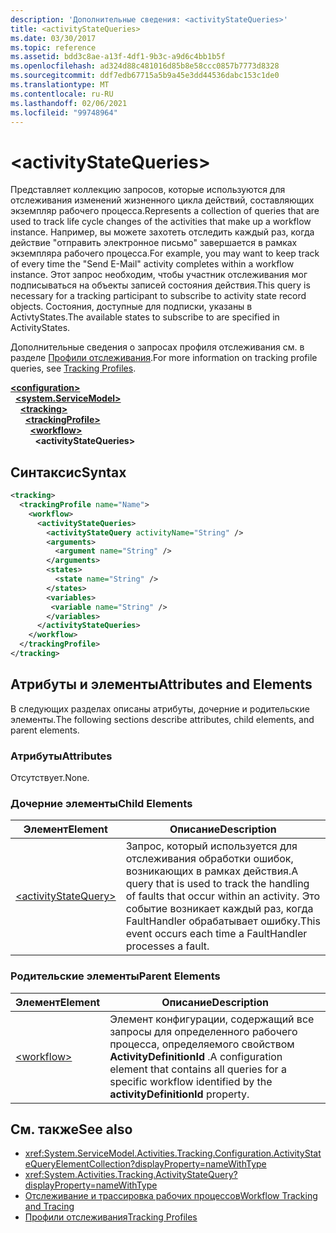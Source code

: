 ```yaml
---
description: 'Дополнительные сведения: <activityStateQueries>'
title: <activityStateQueries>
ms.date: 03/30/2017
ms.topic: reference
ms.assetid: bdd3c8ae-a13f-4df1-9b3c-a9d6c4bb1b5f
ms.openlocfilehash: ad324d88c481016d85b8e58ccc0857b7773d8328
ms.sourcegitcommit: ddf7edb67715a5b9a45e3dd44536dabc153c1de0
ms.translationtype: MT
ms.contentlocale: ru-RU
ms.lasthandoff: 02/06/2021
ms.locfileid: "99748964"
---
```

# \<activityStateQueries>

<span data-ttu-id="257d3-102">Представляет коллекцию запросов, которые используются для отслеживания изменений жизненного цикла действий, составляющих экземпляр рабочего процесса.</span><span class="sxs-lookup"><span data-stu-id="257d3-102">Represents a collection of queries that are used to track life cycle changes of the activities that make up a workflow instance.</span></span> <span data-ttu-id="257d3-103">Например, вы можете захотеть отследить каждый раз, когда действие "отправить электронное письмо" завершается в рамках экземпляра рабочего процесса.</span><span class="sxs-lookup"><span data-stu-id="257d3-103">For example, you may want to keep track of every time the "Send E-Mail" activity completes within a workflow instance.</span></span> <span data-ttu-id="257d3-104">Этот запрос необходим, чтобы участник отслеживания мог подписываться на объекты записей состояния действия.</span><span class="sxs-lookup"><span data-stu-id="257d3-104">This query is necessary for a tracking participant to subscribe to activity state record objects.</span></span> <span data-ttu-id="257d3-105">Состояния, доступные для подписки, указаны в ActivtyStates.</span><span class="sxs-lookup"><span data-stu-id="257d3-105">The available states to subscribe to are specified in ActivityStates.</span></span>  
  
 <span data-ttu-id="257d3-106">Дополнительные сведения о запросах профиля отслеживания см. в разделе [Профили отслеживания](../../../windows-workflow-foundation/tracking-profiles.md).</span><span class="sxs-lookup"><span data-stu-id="257d3-106">For more information on tracking profile queries, see [Tracking Profiles](../../../windows-workflow-foundation/tracking-profiles.md).</span></span>  
  
[**\<configuration>**](../configuration-element.md)\
&nbsp;&nbsp;[**\<system.ServiceModel>**](system-servicemodel-of-workflow.md)\
&nbsp;&nbsp;&nbsp;&nbsp;[**\<tracking>**](tracking.md)\
&nbsp;&nbsp;&nbsp;&nbsp;&nbsp;&nbsp;[**\<trackingProfile>**](trackingprofile.md)\
&nbsp;&nbsp;&nbsp;&nbsp;&nbsp;&nbsp;&nbsp;&nbsp;[**\<workflow>**](workflow.md)\
&nbsp;&nbsp;&nbsp;&nbsp;&nbsp;&nbsp;&nbsp;&nbsp;&nbsp;&nbsp;**\<activityStateQueries>**  
  
## <a name="syntax"></a><span data-ttu-id="257d3-107">Синтаксис</span><span class="sxs-lookup"><span data-stu-id="257d3-107">Syntax</span></span>  
  
```xml
<tracking>
  <trackingProfile name="Name">
    <workflow>
      <activityStateQueries>
        <activityStateQuery activityName="String" />
        <arguments>
          <argument name="String" />
        </arguments>
        <states>
          <state name="String" />
        </states>
        <variables>
         <variable name="String" />
        </variables>
      </activityStateQueries>
    </workflow>
  </trackingProfile>
</tracking>  
```  
  
## <a name="attributes-and-elements"></a><span data-ttu-id="257d3-108">Атрибуты и элементы</span><span class="sxs-lookup"><span data-stu-id="257d3-108">Attributes and Elements</span></span>  

 <span data-ttu-id="257d3-109">В следующих разделах описаны атрибуты, дочерние и родительские элементы.</span><span class="sxs-lookup"><span data-stu-id="257d3-109">The following sections describe attributes, child elements, and parent elements.</span></span>  
  
### <a name="attributes"></a><span data-ttu-id="257d3-110">Атрибуты</span><span class="sxs-lookup"><span data-stu-id="257d3-110">Attributes</span></span>  

 <span data-ttu-id="257d3-111">Отсутствует.</span><span class="sxs-lookup"><span data-stu-id="257d3-111">None.</span></span>  
  
### <a name="child-elements"></a><span data-ttu-id="257d3-112">Дочерние элементы</span><span class="sxs-lookup"><span data-stu-id="257d3-112">Child Elements</span></span>  
  
|<span data-ttu-id="257d3-113">Элемент</span><span class="sxs-lookup"><span data-stu-id="257d3-113">Element</span></span>|<span data-ttu-id="257d3-114">Описание</span><span class="sxs-lookup"><span data-stu-id="257d3-114">Description</span></span>|  
|-------------|-----------------|  
|[\<activityStateQuery>](activitystatequery.md)|<span data-ttu-id="257d3-115">Запрос, который используется для отслеживания обработки ошибок, возникающих в рамках действия.</span><span class="sxs-lookup"><span data-stu-id="257d3-115">A query that is used to track the handling of faults that occur within an activity.</span></span>  <span data-ttu-id="257d3-116">Это событие возникает каждый раз, когда FaultHandler обрабатывает ошибку.</span><span class="sxs-lookup"><span data-stu-id="257d3-116">This event occurs each time a FaultHandler processes a fault.</span></span>|  
  
### <a name="parent-elements"></a><span data-ttu-id="257d3-117">Родительские элементы</span><span class="sxs-lookup"><span data-stu-id="257d3-117">Parent Elements</span></span>  
  
|<span data-ttu-id="257d3-118">Элемент</span><span class="sxs-lookup"><span data-stu-id="257d3-118">Element</span></span>|<span data-ttu-id="257d3-119">Описание</span><span class="sxs-lookup"><span data-stu-id="257d3-119">Description</span></span>|  
|-------------|-----------------|  
|[\<workflow>](workflow.md)|<span data-ttu-id="257d3-120">Элемент конфигурации, содержащий все запросы для определенного рабочего процесса, определяемого свойством **ActivityDefinitionId** .</span><span class="sxs-lookup"><span data-stu-id="257d3-120">A configuration element that contains all queries for a specific workflow identified by the **activityDefinitionId** property.</span></span>|  
  
## <a name="see-also"></a><span data-ttu-id="257d3-121">См. также</span><span class="sxs-lookup"><span data-stu-id="257d3-121">See also</span></span>

- <xref:System.ServiceModel.Activities.Tracking.Configuration.ActivityStateQueryElementCollection?displayProperty=nameWithType>
- <xref:System.Activities.Tracking.ActivityStateQuery?displayProperty=nameWithType>
- [<span data-ttu-id="257d3-122">Отслеживание и трассировка рабочих процессов</span><span class="sxs-lookup"><span data-stu-id="257d3-122">Workflow Tracking and Tracing</span></span>](../../../windows-workflow-foundation/workflow-tracking-and-tracing.md)
- [<span data-ttu-id="257d3-123">Профили отслеживания</span><span class="sxs-lookup"><span data-stu-id="257d3-123">Tracking Profiles</span></span>](../../../windows-workflow-foundation/tracking-profiles.md)
